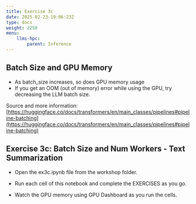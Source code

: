 ```yaml
---
title: Exercise 3c
date: 2025-02-23-19:06:23Z
type: docs 
weight: 2250
menu: 
    llms-hpc:
        parent: Inference
---
```


## Batch Size and GPU Memory

* As batch_size increases, so does GPU memory usage
* If you get an OOM (out of memory) error while using the GPU, try decreasing the LLM batch size.

Source and more information: [https://huggingface.co/docs/transformers/en/main_classes/pipelines#pipeline-batching](https://huggingface.co/docs/transformers/en/main_classes/pipelines#pipeline-batching)


## Exercise 3c: Batch Size and Num Workers - Text Summarization

* Open the ex3c.ipynb file from the workshop folder.

* Run each cell of this notebook and complete the EXERCISES as you go.

* Watch the GPU memory using GPU Dashboard as you run the cells.





